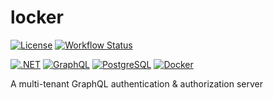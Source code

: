 # locker

[![License](https://img.shields.io/github/license/bdreece/locker?style=for-the-badge)](https://github.com/bdreece/locker/blob/main/LICENSE)
[![Workflow Status](https://img.shields.io/github/workflow/status/bdreece/locker/.NET%20Core%20Desktop?style=for-the-badge)](https://github.com/bdreece/locker/actions/workflows/dotnet-desktop.yml)

[![.NET](https://img.shields.io/badge/-.NET%207.0-512BD4?logo=dotnet&logoColor=white&style=for-the-badge)](https://dotnet.microsoft.com/en-us/)
[![GraphQL](https://img.shields.io/badge/-GraphQL-E10098?logo=graphql&logoColor=white&style=for-the-badge)](https://graphql.org/)
[![PostgreSQL](https://img.shields.io/badge/-PostgreSQL-4169E1?logo=postgresql&logoColor=white&style=for-the-badge)](https://graphql.org/)
[![Docker](https://img.shields.io/badge/-Docker-2496ED?logo=docker&logoColor=white&style=for-the-badge)](https://www.docker.com/)

A multi-tenant GraphQL authentication & authorization server
